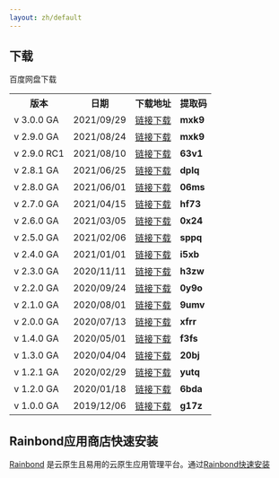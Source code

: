 ```yaml
---
layout: zh/default
---
```


<h2>下载</h2>

百度网盘下载
<table border="0" class="table table-striped table-bordered ">
	<tbody>
		<tr class="a">
			<th>版本</th>
			<th>日期</th>
			<th>下载地址</th>
			<th>提取码</th>
		</tr>
		<tr class="a">
			<td>v 3.0.0 GA </td>
			<td>2021/09/29</td>
			<td> <a href="https://pan.baidu.com/s/1UtEgLD1Pz7FQXZePZaP9Tw" target="_blank">链接下载</a>  </td>
			<td><b>mxk9</b> </td>
		</tr>
		<tr class="b">
			<td>v 2.9.0 GA </td>
			<td>2021/08/24</td>
			<td> <a href="https://pan.baidu.com/s/1fYkTHDk2PQ9iAP05PmuPAg" target="_blank">链接下载</a>  </td>
			<td><b>mxk9</b> </td>
		</tr>
		<tr class="a">
			<td>v 2.9.0 RC1 </td>
			<td>2021/08/10</td>
			<td> <a href="https://pan.baidu.com/s/1cfe8NHH_yqUn2uk4VR-AvQ" target="_blank">链接下载</a>  </td>
			<td><b>63v1</b> </td>
		</tr>
		<tr class="b">
			<td>v 2.8.1 GA </td>
			<td>2021/06/25</td>
			<td> <a href="https://pan.baidu.com/s/1fhUXmxEcfgmJY_Dejd615A" target="_blank">链接下载</a>  </td>
			<td><b>dplq</b> </td>
		</tr>
		<tr class="a">
			<td>v 2.8.0 GA </td>
			<td>2021/06/01</td>
			<td> <a href="https://pan.baidu.com/s/1fMr45bhahVWpdcTxXDxP9Q" target="_blank">链接下载</a>  </td>
			<td><b>06ms</b> </td>
		</tr>
		<tr class="b">
			<td>v 2.7.0 GA </td>
			<td>2021/04/15</td>
			<td> <a href="https://pan.baidu.com/s/1shP3ld63r39ugyZCG5f1lQ" target="_blank">链接下载</a>  </td>
			<td><b>hf73</b> </td>
		</tr>
		<tr class="a">
			<td>v 2.6.0 GA </td>
			<td>2021/03/05</td>
			<td> <a href="https://pan.baidu.com/s/1q5hzNeWweu4cpVOO-VopIw" target="_blank">链接下载</a>  </td>
			<td><b>0x24</b> </td>
		</tr>
		<tr class="b">
			<td>v 2.5.0 GA </td>
			<td>2021/02/06</td>
			<td> <a href="https://pan.baidu.com/s/1B0h8vzE4hDAFvuYlED9pAw" target="_blank">链接下载</a>  </td>
			<td><b>sppq</b> </td>
		</tr>
		<tr class="a">
			<td>v 2.4.0 GA </td>
			<td>2021/01/01</td>
			<td> <a href="https://pan.baidu.com/s/19gQad5us_ShvKyBg1NskWw" target="_blank">链接下载</a>  </td>
			<td><b>i5xb</b> </td>
		</tr>
		<tr class="b">
			<td>v 2.3.0 GA </td>
			<td>2020/11/11</td>
			<td> <a href="https://pan.baidu.com/s/17jAatKNlM6L649992kEMBQ" target="_blank">链接下载</a>  </td>
			<td><b>h3zw</b> </td>
		</tr>
		<tr class="a">
			<td>v 2.2.0 GA </td>
			<td>2020/09/24</td>
			<td> <a href="https://pan.baidu.com/s/1gtgELidq1F-GwvmxKbY_oA" target="_blank">链接下载</a>  </td>
			<td><b>0y9o</b> </td>
		</tr>
		<tr class="b">
			<td>v 2.1.0 GA </td>
			<td>2020/08/01</td>
			<td> <a href="https://pan.baidu.com/s/1dVtIxm2NmM21VA1TUIgXKg" target="_blank">链接下载</a>  </td>
			<td><b>9umv</b> </td>
		</tr>
		<tr class="a">
			<td>v 2.0.0 GA </td>
			<td>2020/07/13</td>
			<td> <a href="https://pan.baidu.com/s/16hhDTk_I-yjh0E6Lukpkxw" target="_blank">链接下载</a>  </td>
			<td><b>xfrr</b> </td>
		</tr> 
		<tr class="b">
			<td>v 1.4.0 GA </td>
			<td>2020/05/01</td>
			<td> <a href="https://pan.baidu.com/s/1i53-oR-xnwZddqEl9dP4ag" target="_blank">链接下载</a>  </td>
			<td><b>f3fs</b> </td>
		</tr>
		<tr class="a">
			<td>v 1.3.0 GA </td>
			<td>2020/04/04</td>
			<td> <a href="https://pan.baidu.com/s/1o7vfBeq21Az_0s0tJvObOw" target="_blank">链接下载</a>  </td>
			<td><b>20bj</b> </td>
		</tr> 
		<tr class="b">
			<td>v 1.2.1 GA </td>
			<td>2020/02/29</td>
			<td> <a href="https://pan.baidu.com/s/1FDkJ4DOMQq8tPAXrIfDeKA" target="_blank">链接下载</a>  </td>
			<td><b>yutq</b> </td>
		</tr>		
		<tr class="a">
			<td>v 1.2.0 GA </td>
			<td>2020/01/18</td>
			<td> <a href="https://pan.baidu.com/s/1NDeB_g_-6Qbn_bHkTGnFGA" target="_blank">链接下载</a>  </td>
			<td><b>6bda</b> </td>
		</tr> 
		<tr class="b">
			<td>v 1.0.0 GA </td>
			<td>2019/12/06</td>
			<td> <a href="https://pan.baidu.com/s/15j7RSUQybCVlHx8uyFk2rQ" target="_blank">链接下载</a> </td>
			<td><b>g17z</b> </td>
		</tr>
	</tbody>
</table>

<h2>Rainbond应用商店快速安装</h2>

[Rainbond](https://github.com/goodrain/rainbond) 是云原生且易用的云原生应用管理平台。通过<a href="https://www.maxkey.top/zh/conf/rainbond.html" target="_blank">Rainbond快速安装</a>
